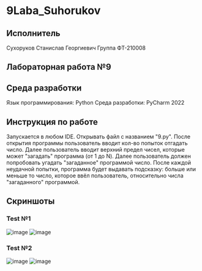 # 9Laba_Suhorukov
## Исполнитель
Сухоруков Станислав Георгиевич
Группа ФТ-210008
## Лабораторная работа №9 

## Среда разработки
Язык программирования: Python
Среда разработки: PyCharm 2022
## Инструкция по работе
Запускается в любом IDE. Открывать файл с названием "9.py".
После открытия программы пользователь вводит кол-во попыток отгадать число. Далее пользователь вводит верхний предел чисел, которые может "загадать" программа (от 1 до N). Далее пользователь должен попробовать угадать "загаданное" программой число. После каждой неудачной попытки, программа будет выдавать подсказку: больше или меньше то число, которое ввёл пользователь, относительно числа "загаданного" программой.

## Скриншоты
### Test №1
![image](https://user-images.githubusercontent.com/113459363/205920907-3a27f8d5-ee2e-40aa-831a-9dbeed4ea2ca.png)
![image](https://user-images.githubusercontent.com/113459363/205920943-44d71934-8697-4a20-82c7-227ba041808a.png)

### Test №2
![image](https://user-images.githubusercontent.com/113459363/205921238-04a30813-04b8-4265-a4b5-1db4b8315d1e.png)
![image](https://user-images.githubusercontent.com/113459363/205921210-e2ade4b5-ea7f-49f2-a29c-b3e8494ddd5a.png)

